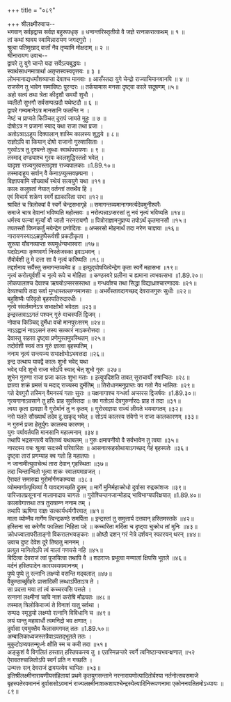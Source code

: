 +++
title = "०८९"

+++
श्रीलक्ष्मीरुवाच--  
भगवान् सर्वहृद्वास सर्वज्ञ बहुरूपधृक् ॥
धन्वन्तरिस्तृतीयो वै जज्ञे रत्नाकरात्कथम् ॥ १ ॥  
तां कथां श्रावय स्वामिन्नारायण जगद्गुरो ।  
श्रुत्वा पतिमुखाद् वार्तां नैव तृप्यामि मोक्षदाम् ॥ २ ॥  
श्रीनारायण उवाच--  
द्वापरे तु युगे चान्ते यदा सर्वेऽल्पबुद्धयः ।  
स्वार्थसाधनमात्रार्था अतृप्तस्वस्ववृत्तयः ॥ ३ ॥  
लोभमानाद्यधर्मांशव्याप्ता देवाश्च मानवाः ॥
आसँस्तदा युगे चेन्द्रो राज्याभिमानवानपि ॥ ४ ॥  
राजसेन तु भावेन समाविष्टः पुरन्दरः ॥
तर्कयामास मनसा दृष्ट्वा काले सदूषणम् ॥५॥  
अहो सत्यं तथा त्रेता कीदृशौ समयौ शुभौ ।  
व्यतीतौ सुभगौ सर्वसम्पत्प्रदौ यथेष्टदौ ॥ ६ ॥  
द्वापरे गम्यमानेऽत्र मानसानि फलन्ति न ।  
नेष्टं च प्राप्यते किञ्चित् दुरापं जायते मुहुः ॥ ७ ॥  
दोषोऽत्र न प्रजानां स्याद् यथा राजा तथा प्रजा ।  
अतोऽत्राऽऽहूय दिक्पालान् शास्मि कालस्य शुद्धये ॥ ८॥  
राज्ञोऽपि वा कियान् दोषो राजानो गुरुशासिताः ।  
गुरवोऽत्र तु दृश्यन्ते लुब्धाः स्वार्थपरायणाः ॥ ९ ॥  
तस्माद् दण्ड्याश्च गुरवः कालशुद्धिस्ततो भवेत् ।  
यादृशा राज्यगुरवस्तादृशा राज्यपालकाः ॥1.89.१०॥  
तस्मादाहूय सर्वान् वै केनाऽप्युत्सवछद्मना ।  
विज्ञापयामि सौख्यार्थं स्थेयं सत्ययुगे यथा ॥११॥  
कालः कलुषतां नेयात् वर्तन्तां तत्तथैव हि ।  
एवं विचार्य शक्रेण स्वर्गे ह्याकारिता सभा ॥१२॥  
श्रावितं च त्रिलोक्यां वै स्वर्गे चेन्द्रसभागृहे ॥
समागन्तव्यमानागमर्त्यदेवमुनीश्वरैः  
समाजे चात्र देवानां भविष्यति महोत्सवः ॥
नरोत्पन्नाऽप्सरसां तु नवं नृत्यं भविष्यति ॥१४॥  
धर्मस्य पत्न्यां मूर्त्यां यौ जातौ नरनरायणौ ॥
पित्रोराज्ञामनुप्राप्य तपोऽर्थं कृतमानसौ ॥१५॥  
तपतस्तौ विघ्नकर्तुं मयेन्द्रेण प्रणोदिताः ॥
अप्सरसो मोहनार्थं तदा नरेण चाज्ञया ॥१६॥
नारायणस्याऽऽम्रपुष्पैरूर्वशी प्रकटीकृता ।  
सुरूपा यौवनव्याप्ता रूपमूर्धन्यभास्वरा ॥१७॥  
यदग्रेऽन्याः कृष्णवर्णा निस्तेजस्का इवाऽभवन् ।  
सैवोर्वशी तु मे दत्ता सा वै नृत्यं करिष्यति ॥१८॥  
तद्दर्शनाय सर्वैस्तु समागन्तव्यमेव ह ॥
इत्युद्घोषयित्वेन्द्रेण कृता स्वर्गे महासभा ॥१९॥  
नृत्यं करोत्यूर्वशी च नृत्ये रूपे च मोहिता ॥
कण्ठस्वरे प्रलीना च ह्यमाना त्वभवत्सभा ॥1.89.२०॥  
लोकपालाश्च देवाश्च ऋषयोऽप्सरसस्तथा ॥
गन्धर्वाश्च तथा सिद्धा विद्याध्राश्चारणादयः ॥२१॥  
देव्यश्चापि तदा सर्वा मुग्धास्तल्लग्नमानसाः ॥
अभवँस्तावदागच्छद् देवराजगुरुः सुधीः ॥२२॥  
बहुशिष्यैः परिवृतो बृहस्पतिरुदारधीः ।  
नृत्ये संवर्तमानेऽत्र सभाक्षोभो भवेदतः ॥२३॥  
इन्द्रस्तत्राऽऽगतं पश्यन् गुरुं वाचस्पतिं द्विजम् ।  
नोवाच किञ्चिद् दुर्मेधा वचो मानपुरःसरम् ॥२४॥  
नाऽऽह्वानं नाऽऽसनं तस्य सत्कारं नाऽकरोत्तदा ।  
देवास्तु सहसा दृष्ट्वा प्रणेमुस्तमुपस्थितम् ॥२५॥  
तदोर्वशी स्वयं तत्र गुरुं ज्ञात्वा बृहस्पतिम् ।  
ननाम नृत्यं सन्त्यज्य सभाक्षोभोऽभवत्तदा ॥२६॥  
इन्द्र उत्थाय यावद्वै कालः शुभो भवेद् यथा  
भवेद् यदि शुभो राजा सोऽपि स्याद् चेत् शुभो गुरुः ॥२७॥  
शुभेन गुरुणा राजा प्रजा कालः शुभा मताः ॥
इत्युपदिशति तावत् सुराचार्यों रुषान्वितः ॥२८॥  
ज्ञात्वा शक्रं प्रमत्तं च मदाद् राज्यस्य दुर्मतिम् ॥
तिरोधानमनुप्राप्तः क्व गतो नैव भालितः ॥२९॥  
गते देवगुरौ तस्मिन् वैमनस्यं गताः सुराः ॥
यक्षनागाश्च गन्धर्वा अप्सरस द्विजर्षयः ॥1.89.३०॥  
नृत्यगानाऽवसाने तु हरिः प्राह सुराँस्तदा ॥
क्व गतोऽयं देवगुरुर्नारदः प्राह तं तदा ॥३१॥  
त्वया कृता ह्यवज्ञा वै गुरोर्मानं तु न कृतम् ॥
गुरोरवज्ञया राज्यं लीयते भयमागतम् ॥३२॥  
नरो यतते सौख्यार्थं तदेव दु.खकृद् भवेत् ॥
सोऽयं कालस्य संवेगो न राजा कालकारणम् ॥३३॥  
न गुरुर्न प्रजा हेतुर्युगः कालस्य कारणम् ।  
युगः पर्यावर्तयति मानसानि महात्मनाम् ॥३४॥  
तथापि भद्रसन्तत्यै यतितव्यं यथाबलम् ॥
गुरुः क्षमापनीयो वै सर्वभावेन तु त्वया ॥३५॥  
नारदस्य वचः श्रुत्वा सदःस्थै परिवारितः ॥
आसनात्सहसोथायाऽगच्छद् गेहं बृहस्पतेः ॥३६॥  
दृष्ट्वा तारां प्रणम्याह क्व गतो हि महातपाः ।  
न जानामीत्युवाचेत्थं तारा देवान् गृहस्थिता ॥३७॥  
तदा चिन्तान्वितो भूत्वा शक्रः स्वालयमाव्रजत् ।  
ऐरावतं समारुह्य गुरोर्मार्गणकाम्यया ॥३८॥  
व्योममार्गात्पृथिव्यां वै यावदागच्छति द्रुतम् ॥
मार्गे मुनिर्महाक्रोधो दुर्वासा रुद्रकांशजः ॥३९॥  
पारिजातप्रसूनानां मालामादाय चागतः ॥
गुरोश्चिन्तनजान्मोहाद् भाविभाग्यपरिक्षयात् ॥1.89.४०॥  
कालावेगात्तथा तत्र तुराषाण्न ननाम तम् ।  
तथापि ऋषिणा राज्ञः सत्कार्यधर्मगौरवात् ॥४१॥  
माला व्योम्नैव मार्गेण त्विन्द्रकण्ठे समर्पिता ॥
इन्द्रस्तां तु समुत्तार्य दत्तवान् हस्तिमस्तके ॥४२॥  
हस्तिना सा करेणैव फालिता निहिता पदे ॥
कच्चरिता मर्दिता च दृष्ट्वा चुक्रोध तां मुनिः ॥४३॥  
क्रोधज्वालापरीताङ्गो विकरालभयङ्करः ॥
ओष्ठौ दशन् गरं नेत्रे दर्शयन् स्फारयन् थरन् ॥४४॥  
उवाच दुष्ट देवेश दूरे तिष्ठतु माननम् ।  
प्रत्युत मानितोऽपि त्वं मालां गणयसे नहि ॥४५॥  
विदित्वा देवराजं त्वां पूजयित्वा तथापि वै ॥
शठराजः प्रभूत्वा मन्मालां क्षिपसि भूतले ॥४६॥  
मर्दनं हस्तिपादेन कारयस्यवमाननम् ।  
पुष्पे पुष्पे तु रत्नानि लक्ष्म्यो वसन्ति मद्बलात् ॥४७॥  
वैकुण्ठाच्छ्रीहरेः प्रासादिकी लब्धाऽर्पिताऽत्र ते ।  
सा प्रदत्ता मया तां त्वं कच्चरयसि पत्तले ।  
रत्नानां लक्ष्मीनां चापि नाशं करोषि मौढ्यतः ॥४८॥  
तस्मात् त्रिलोकिराज्यं ते विनाशं यातु सर्वथा ।  
सम्पदः स्मृद्धयो लक्ष्म्यो रत्नानि विविधानि च ॥४९॥  
लयं यान्तु महावार्धौ त्वमनिद्रो भव क्षणात् ।  
दुर्वासा एवमुक्तैव कैलासमगमत् ततः ॥1.89.५०॥  
अम्बालिकाध्वजस्तत्रैवाऽपतद्भूतले ततः ।  
मुकुटोऽप्यपतन्मूर्ध्नः क्षौति स्म च करी तदा ॥५१॥  
अङ्कुशं वै विगलितं हस्तात् हस्तिपकस्य तु ॥
एतस्मिन्नन्तरे स्वर्गे त्वनिष्टान्यभवन्क्षणात् ॥५२  
ऐरावतश्चालितोऽपि स्वर्गं प्रति न गच्छति ।  
उन्मत्तः सन् देवराजं द्रावयत्येव चाभितः ॥५३॥  
इतिश्रीलक्ष्मीनारायणीयसंहितायां प्रथमे कृतयुगसन्ताने नरनारायणोत्पादितोर्वश्या नर्तनोत्सवसमाजे बृहस्पतेरवमाननं दुर्वाससोऽवमानं राज्यलक्ष्मीनाशकशापश्चेन्द्रस्येत्यादिनिरूपणनामा एकोननवतितमोऽध्यायः ॥ ८९॥  
    
